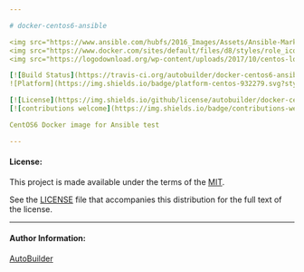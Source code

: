 ```yaml
---

# docker-centos6-ansible

<img src="https://www.ansible.com/hubfs/2016_Images/Assets/Ansible-Mark-Large-RGB-Pool.png?hsLang=en-us" width="10%" height="10%" alt="Ansible logo" align="right"/>
<img src="https://www.docker.com/sites/default/files/d8/styles/role_icon/public/2019-07/Moby-logo.png" width="13%" height="13%" alt="Docker logo" align="right"/>
<img src="https://logodownload.org/wp-content/uploads/2017/10/centos-logo-03.png" width="10%" height="10%" alt="CentOS logo" align="right"/>

[![Build Status](https://travis-ci.org/autobuilder/docker-centos6-ansible.svg?branch=master)](https://travis-ci.org/autobuilder/docker-centos6-ansible)
![Platform](https://img.shields.io/badge/platform-centos-932279.svg?style=flat)

[![License](https://img.shields.io/github/license/autobuilder/docker-centos6-ansible)](https://opensource.org/licenses/MIT)
[![contributions welcome](https://img.shields.io/badge/contributions-welcome-brightgreen.svg?style=flat)](https://github.com/autobuilder/docker-centos6-ansible/issues)

CentOS6 Docker image for Ansible test

---
```


#### License:

This project is made available under the terms of the [MIT][mit].

See the [LICENSE][license] file that accompanies this distribution for the full text of the license.

---

#### Author Information:

[AutoBuilder][autobuilder]

[kitchenci]: https://kitchen.ci
[mit]: https://opensource.org/licenses/MIT
[license]: https://github.com/autobuilder/docker-centos6-ansible/blob/master/LICENSE
[autobuilder]: https://github.com/autobuilder
[ansiblelint]: https://docs.ansible.com/ansible-lint/